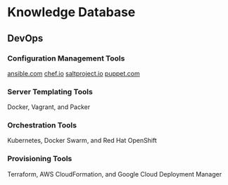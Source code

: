 # Knowledge Database

## DevOps
### Configuration Management Tools
[ansible.com](https://docs.ansible.com/)
[chef.io](https://www.chef.io/)
[saltproject.io](https://saltproject.io/)
[puppet.com](https://www.puppet.com/)

### Server Templating Tools
Docker, Vagrant, and Packer

### Orchestration Tools
Kubernetes, Docker Swarm, and Red Hat OpenShift

### Provisioning Tools
Terraform, AWS CloudFormation, and Google Cloud Deployment Manager
